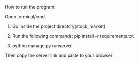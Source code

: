 How to run the program:

Open terminal/cmd. 

1. Go inside the project directory(stock_market)

2. Run the following commands:
        pip install -r requirements.txt
3. python manage.py runserver

Then copy the server link and paste to your browser:


